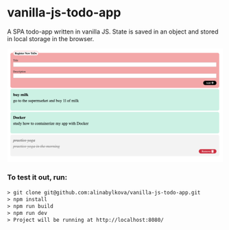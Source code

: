 # vanilla-js-todo-app

A SPA todo-app written in vanilla JS. State is saved in an object and stored in local storage in the browser.

![Image of todo app](https://github.com/alinabylkova/vanilla-js-todo-app/blob/master/todo.png)

### To test it out, run:

```console
> git clone git@github.com:alinabylkova/vanilla-js-todo-app.git
> npm install
> npm run build
> npm run dev
> Project will be running at http://localhost:8080/
```
